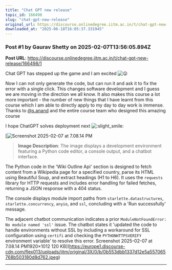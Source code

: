 ```yaml
---
title: "Chat GPT new release"
topic_id: 166498
slug: "chat-gpt-new-release"
original_url: https://discourse.onlinedegree.iitm.ac.in/t/chat-gpt-new-release/166498
downloaded_at: "2025-06-18T16:05:37.331945"
---
```


### Post #1 by Gaurav Shetty on 2025-02-07T13:56:05.894Z
**Post URL**: https://discourse.onlinedegree.iitm.ac.in/t/chat-gpt-new-release/166498/1

Chat GPT has stepped up the game and I am excited
![:stuck_out_tongue:](https://emoji.discourse-cdn.com/google/stuck_out_tongue.png?v=12)

Now I can not only generate the code, but can run it and ask it to fix the error with a single click. This changes software development and I guess we are moving in the direction we all know. It also makes this course a lot more important -  the number of new things that I have learnt from this course which I am able to directly apply to my day to day work is immense. Thanks to
[@s.anand](/u/s.anand)
 and the entire course team who designed this amazing course

I hope ChatGPT solves deployment next
![:slight_smile:](https://emoji.discourse-cdn.com/google/slight_smile.png?v=12)

[![Screenshot 2025-02-07 at 7.08.14 PM](https://europe1.discourse-cdn.com/flex013/uploads/iitm/optimized/3X/0/b/0b553dbb1337d12e5a557065768b503180d8d762_2_690x363.jpeg)

> **Image Description**: The image displays a development environment featuring a Python code editor, a console output, and a chatbot interface.

The Python code in the 'Wiki Outline Api' section is designed to fetch content from a Wikipedia page for a specified country, parse its HTML using Beautiful Soup, and extract headings (H1 to H6). It uses the `requests` library for HTTP requests and includes error handling for failed fetches, returning a JSON response with a 404 status.

The console displays module import paths from `starlette.datastructures`, `starlette.concurrency`, `anyio`, and `ssl`, concluding with a 'Run successfully' message.

The adjacent chatbot communication indicates a prior `ModuleNotFoundError: No module named 'ssl'` issue. The chatbot states it 'updated the code to handle environments without SSL by including a workaround for SSL configuration using `certifi` and checking the `PYTHONHTTPSVERIFY` environment variable' to resolve this error.
Screenshot 2025-02-07 at 7.08.14 PM1920×1012 120 KB](https://europe1.discourse-cdn.com/flex013/uploads/iitm/original/3X/0/b/0b553dbb1337d12e5a557065768b503180d8d762.jpeg)

---
